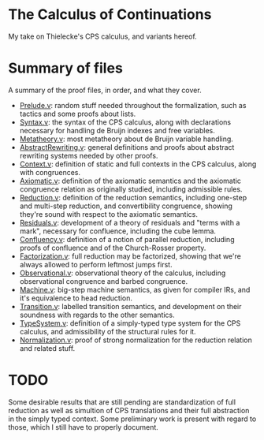 # The Calculus of Continuations

My take on Thielecke's CPS calculus, and variants hereof.

# Summary of files

A summary of the proof files, in order, and what they cover.

- [Prelude.v](theories/Prelude.v): random stuff needed throughout the
  formalization, such as tactics and some proofs about lists.
- [Syntax.v](theories/Syntax.v): the syntax of the CPS calculus, along with
  declarations necessary for handling de Bruijn indexes and free variables.
- [Metatheory.v](theories/Metatheory.v): most metatheory about de Bruijn
  variable handling.
- [AbstractRewriting.v](theories/AbstractRewriting.v): general definitions and
  proofs about abstract rewriting systems needed by other proofs.
- [Context.v](theories/Context.v): definition of static and full contexts in the
  CPS calculus, along with congruences.
- [Axiomatic.v](theories/Axiomatic.v): definition of the axiomatic semantics and
  the axiomatic congruence relation as originally studied, including admissible
  rules.
- [Reduction.v](theories/Reduction.v): definition of the reduction semantics,
  including one-step and multi-step reduction, and convertibility congruence,
  showing they're sound with respect to the axiomatic semantics.
- [Residuals.v](theories/Residuals.v): development of a theory of residuals and
  "terms with a mark", necessary for confluence, including the cube lemma.
- [Confluency.v](theories/Confluency.v): definition of a notion of parallel
  reduction, including proofs of confluence and of the Church-Rosser property.
- [Factorization.v](theories/Factorization.v): full reduction may be factorized,
  showing that we're always allowed to perform leftmost jumps first.
- [Observational.v](theories/Observational.v): observational theory of the
  calculus, including observational congruence and barbed congruence.
- [Machine.v](theories/Machine.v): big-step machine semantics, as given for
  compiler IRs, and it's equivalence to head reduction.
- [Transition.v](theories/Transition.v): labelled transition semantics, and
  development on their soundness with regards to the other semantics.
- [TypeSystem.v](theories/TypeSystem.v): definition of a simply-typed type
  system for the CPS calculus, and admissibility of the structural rules for it.
- [Normalization.v](theories/Normalization.v): proof of strong normalization for
  the reduction relation and related stuff.

# TODO

Some desirable results that are still pending are standardization of full
reduction as well as simultion of CPS translations and their full abstraction in
the simply typed context. Some preliminary work is present with regard to those,
which I still have to properly document.
